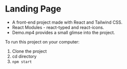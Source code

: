 # Landing Page

 - A front-end project made with React and Tailwind CSS. 
 - React Modules - react-typed and react-icons.
 - Demo.mp4 provides a small glimse into the project. 

To run this project on your computer:  

1. Clone the project
2. cd directory
3. `npm start`